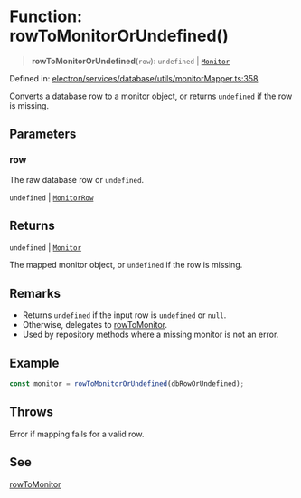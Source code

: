 # Function: rowToMonitorOrUndefined()

> **rowToMonitorOrUndefined**(`row`): `undefined` \| [`Monitor`](../../../../../../shared/types/interfaces/Monitor.md)

Defined in: [electron/services/database/utils/monitorMapper.ts:358](https://github.com/Nick2bad4u/Uptime-Watcher/blob/main/electron/services/database/utils/monitorMapper.ts#L358)

Converts a database row to a monitor object, or returns `undefined` if the
row is missing.

## Parameters

### row

The raw database row or `undefined`.

`undefined` | [`MonitorRow`](../../../../../../shared/types/database/interfaces/MonitorRow.md)

## Returns

`undefined` \| [`Monitor`](../../../../../../shared/types/interfaces/Monitor.md)

The mapped monitor object, or `undefined` if the row is missing.

## Remarks

- Returns `undefined` if the input row is `undefined` or `null`.
- Otherwise, delegates to [rowToMonitor](rowToMonitor.md).
- Used by repository methods where a missing monitor is not an error.

## Example

```typescript
const monitor = rowToMonitorOrUndefined(dbRowOrUndefined);
```

## Throws

Error if mapping fails for a valid row.

## See

[rowToMonitor](rowToMonitor.md)
